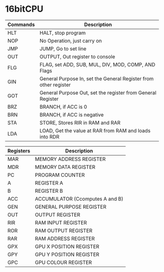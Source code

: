 # 16bitCPU

| Commands      | Description |
| ----------- | ----------- |
| HLT      | HALT, stop program       |
| NOP   | No Operation, just carry on        |
| JMP   | JUMP, Go to set line        |
| OUT   | OUTPUT, Out register to console        |
| FLG   | FLAG, set ADD, SUB, MUL, DIV, MOD, COMP, AND Flags        |
| GIN   | General Purpose In, set the General Register from other register        |
| GOT   | General Purpose Out, set the register from General Register    |
| BRZ   | BRANCH, if ACC is 0        |
| BRN   | BRANCH, if ACC is negative        |
| STA   | STORE, Stores RIR in RAM and RAR         |
| LDA   | LOAD, Get the value at RAR from RAM and loads into RDR        |


| Registers      | Description |
| ----------- | ----------- |
| MAR      | MEMORY ADDRESS REGISTER |
| MDR      | MEMORY DATA REGISTER |
| PC      | PROGRAM COUNTER |
| A      | REGISTER A |
| B      | REGISTER B |
| ACC      | ACCUMULATOR (Ccomputes A and B) |
| GEN      | GENERAL PURPOSE REGISTER |
| OUT      | OUTPUT REGISTER |
| RIR      | RAM INPUT REGISTER |
| ROR      | RAM OUTPUT REGISTER |
| RAR      | RAM ADDRESS REGISTER |
| GPX      | GPU X POSITION REGISTER |
| GPY      | GPU Y POSITION REGISTER |
| GPC      | GPU COLOUR REGISTER |
